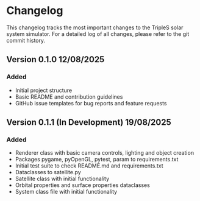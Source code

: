 # Changelog

This changelog tracks the most important changes to the TripleS solar system simulator. For a detailed log of all changes, please refer to the git commit history.

## Version 0.1.0 12/08/2025

### Added
- Initial project structure
- Basic README and contribution guidelines
- GitHub issue templates for bug reports and feature requests

## Version 0.1.1 (In Development) 19/08/2025

### Added
- Renderer class with basic camera controls, lighting and object creation
- Packages pygame, pyOpenGL, pytest, param to requirements.txt
- Initial test suite to check README.md and requirements.txt
- Dataclasses to satellite.py
- Satellite class with initial functionality
- Orbital properties and surface properties dataclasses
- System class file with initial functionality
